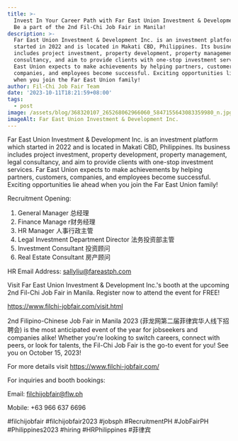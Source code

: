 ```yaml
---
title: >-
  Invest In Your Career Path with Far East Union Investment & Development Inc.:
  Be a part of the 2nd Fil-Chi Job Fair in Manila!
description: >-
  Far East Union Investment & Development Inc. is an investment platform which
  started in 2022 and is located in Makati CBD, Philippines. Its business
  includes project investment, property development, property management, legal
  consultancy, and aim to provide clients with one-stop investment services. Far
  East Union expects to make achievements by helping partners, customers,
  companies, and employees become successful. Exciting opportunities lie ahead
  when you join the Far East Union family!
author: Fil-Chi Job Fair Team
date: '2023-10-11T18:21:59+08:00'
tags:
  - post
image: /assets/blog/368320107_265268062966060_5847155643083359980_n.jpg
imageAlt: Far East Union Investment & Development Inc.
---
```

Far East Union Investment & Development Inc. is an investment platform which started in 2022 and is located in Makati CBD, Philippines. Its business includes project investment, property development, property management, legal consultancy, and aim to provide clients with one-stop investment services. Far East Union expects to make achievements by helping partners, customers, companies, and employees become successful. Exciting opportunities lie ahead when you join the Far East Union family!

Recruitment Opening:

1. General Manager 总经理
2. Finance Manage r财务经理
3. HR Manager 人事行政主管
4. Legal Investment Department Director 法务投资部主管
5. Investment Consultant 投资顾问
6. Real Estate Consultant 房产顾问

HR Email Address: sallyliu@fareastph.com

Visit Far East Union Investment & Development Inc.'s booth at the upcoming 2nd Fil-Chi Job Fair in Manila. Register now to attend the event for FREE!

<https://www.filchi-jobfair.com/visit.html>

2nd Filipino-Chinese Job Fair in Manila 2023 (菲龙网第二届菲律宾华人线下招聘会) is the most anticipated event of the year for jobseekers and companies alike! Whether you're looking to switch careers, connect with peers, or look for talents, the Fil-Chi Job Fair is the go-to event for you! See you on October 15, 2023!

For more details visit <https://www.filchi-jobfair.com/>

For inquiries and booth bookings:

Email: filchijobfair@flw.ph

Mobile: +63 966 637 6696

\#filchijobfair #filchijobfair2023 #jobsph #RecruitmentPH #JobFairPH #Philippines2023 #hiring #HRPhilippines #菲律宾

